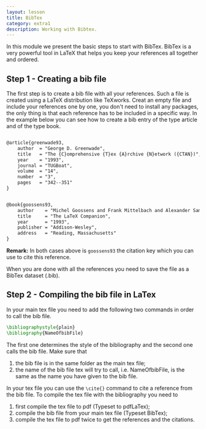 ```yaml
---
layout: lesson
title: BibTex
category: extra1
description: Working with Bibtex.
---
```


In this module we present the basic steps to start with BibTex. BibTex is a very powerful 
tool in LaTeX that helps you keep your references all together and ordered. 

Step 1 - Creating a bib file
------------

The first step is to create a bib file with all your references. Such a file is created using a LaTeX distribution 
like TeXworks. Creat an empty file and include your references one by one, you don't need to install any packages,
the only thing is that each reference has to be included in a specific way. In the example below you can see how
to create a bib entry of the type article and of the type book. 

```latex

@article{greenwade93,
    author  = "George D. Greenwade",
    title   = "The {C}omprehensive {T}ex {A}rchive {N}etwork ({CTAN})",
    year    = "1993",
    journal = "TUGBoat",
    volume  = "14",
    number  = "3",
    pages   = "342--351"
}
```

```latex

@book{goossens93,
    author    = "Michel Goossens and Frank Mittelbach and Alexander Samarin",
    title     = "The LaTeX Companion",
    year      = "1993",
    publisher = "Addison-Wesley",
    address   = "Reading, Massachusetts"
}
```

**Remark:** In both cases above is `goossens93` the citation key which you can use to cite this reference.

When you are done with all the references you need to save the file as a BibTex dataset (.bib). 

Step 2 - Compiling the bib file in LaTex
--------------------

In your main tex file you need to add the following two commands in order to call the bib file.

```latex
\bibliographystyle{plain}
\bibliography{NameOfbibFile} 
```

The first one determines the style of the bibliography and the second one calls the bib file. Make sure 
that 
1. the bib file is in the same folder as the main tex file;
2. the name of the bib file tex will try to call, i.e. NameOfbibFile, is the same as the name you have given to the bib file.

In your tex file you can use the `\cite{}` command to cite a reference from the bib file. To compile the tex file with 
the bibliography you need to 
1. first compile the tex file to pdf (Typeset to pdfLaTex);
2. compile the bib file from your main tex file (Typeset BibTex);
3. compile the tex file to pdf twice to get the references and the citations. 




